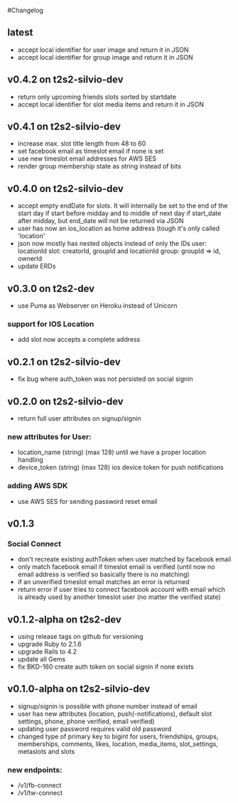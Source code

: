 #Changelog

## latest
- accept local identifier for user image and return it in JSON
- accept local identifier for group image and return it in JSON


## v0.4.2 on t2s2-silvio-dev
- return only upcoming friends slots sorted by startdate
- accept local identifier for slot media items and return it in JSON


## v0.4.1 on t2s2-silvio-dev
- increase max. slot title length from 48 to 60
- set facebook email as timeslot email if none is set
- use new timeslot email addresses for AWS SES
- render group membership state as string instead of bits


## v0.4.0 on t2s2-silvio-dev
- accept empty endDate for slots. It will internally be set to the end of the
start day if start before midday and to middle of next day if start_date after
midday, but end_date will not be returned via JSON
- user has now an ios_location as home address (tough it's only called 'location'
- json now mostly has nested objects instead of only the IDs
user: locationId
slot: creatorId, groupId and locationId
group: groupId => id, ownerId
- update ERDs


## v0.3.0 on t2s2-dev
- use Puma as Webserver on Heroku instead of Unicorn

### support for IOS Location
- add slot now accepts a complete address


## v0.2.1 on t2s2-silvio-dev
- fix bug where auth_token was not persisted on social signin


## v0.2.0 on t2s2-silvio-dev
- return full user attributes on signup/signin

### new attributes for User:
- location_name (string) (max 128) until we have a proper location handling
- device_token (string) (max 128) ios device token for push notifications

### adding AWS SDK
- use AWS SES for sending password reset email


## v0.1.3
### Social Connect
- don't recreate existing authToken when user matched by facebook email
- only match facebook email if timeslot email is verified (until now no email
address is verified so basically there is no matching)
- if an unverified timeslot email matches an error is returned
- return error if user tries to connect facebook account with email which is
already used by another timeslot user (no matter the verified state)


## v0.1.2-alpha on t2s2-dev
- using release tags on github for versioning
- upgrade Ruby to 2.1.6
- upgrade Rails to 4.2
- update all Gems
- fix BKD-160 create auth token on social signin if none exists


## v0.1.0-alpha on t2s2-silvio-dev
- signup/signin is possible with phone number instead of email
- user has new attributes (location, push(-notifications), default slot settings,
phone, phone verified, email verified)
- updating user password requires valid old password
- changed type of primary key to bigint for users, friendships, groups,
memberships, comments, likes, location, media_items, slot_settings,  metaslots
and slots

### new endpoints:
- /v1/fb-connect
- /v1/tw-connect

